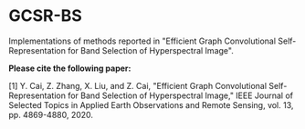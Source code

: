# GCSR-BS
Implementations of methods reported in "Efficient Graph Convolutional Self-Representation for Band Selection of Hyperspectral Image".

**Please cite the following paper:**

[1]	Y. Cai, Z. Zhang, X. Liu, and Z. Cai, "Efficient Graph Convolutional Self-Representation for Band Selection of Hyperspectral Image," IEEE Journal of Selected Topics in Applied Earth Observations and Remote Sensing, vol. 13, pp. 4869-4880, 2020.
